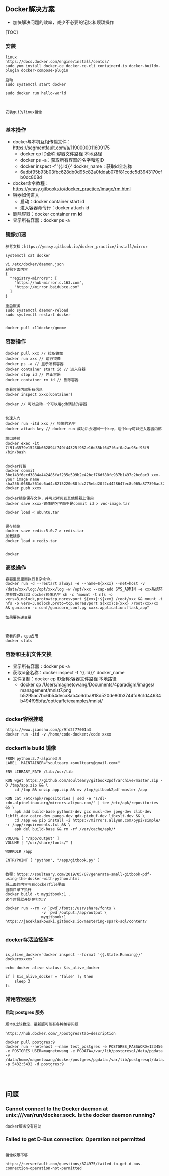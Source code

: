 ## Docker解决方案

- 加快解决问题的效率，减少不必要的记忆和烦琐操作

[TOC]


### 安装
```
linux 
https://docs.docker.com/engine/install/centos/
sudo yum install docker-ce docker-ce-cli containerd.io docker-buildx-plugin docker-compose-plugin

启动
sudo systemctl start docker

sudo docker run hello-world



安装gui的linux镜像


```

### 基本操作

- docker与本机互相传输文件：https://segmentfault.com/a/1190000011609175
  - docker cp ID全称:容器文件路径 本地路径
  - docker ps -a：获取所有容器的名字和短ID
  - docker inspect -f '{{.Id}}' docker_name：获取id全名称
  - 6adbf95b93b03fbc628db0d95c82a0fddab078f81ccdc5d3943170cfb0dc808d
- docker命令教程：https://yeasy.gitbooks.io/docker_practice/image/rm.html
- 容器如何进入
  - 启动：docker container start id
  - 进入容器命令行：docker attach id
- 删除容器：docker container rm **id**
- 显示所有容器：docker ps -a

### 镜像加速
```
参考文档；https://yeasy.gitbook.io/docker_practice/install/mirror

systemctl cat docker

vi /etc/docker/daemon.json
粘贴下面内容
{
  "registry-mirrors": [
    "https://hub-mirror.c.163.com",
    "https://mirror.baidubce.com"
  ]
}

重启服务
sudo systemctl daemon-reload
sudo systemctl restart docker


docker pull x11docker/gnome
```



### 容器操作

```
docker pull xxx // 拉取镜像
docker run xxx // 运行镜像
docker ps -a // 显示所有容器
docker container start id // 进入容器
docker stop id // 停止容器
docker container rm id // 删除容器

查看容器内部所有信息
docker inspect xxxx(Container)

docker // 可以启动一个可以用gdb调试的容器


快速入门
docker run -itd xxx // 镜像的名字
docker attach key // docker run 成功后会返回一个key，这个key可以进入容器内部

端口映射
docker exec -it 7f91b3579e15230b662894f749f44325f982e16d35bf647f6af0a2ac98cf95f9 /bin/bash


docker打包
docker commit 3be143f6ecd3884a442485faf235e599b2e42bcf76df80fc937b1497c2bc0ac3 xxx-your image name
sha256:0688a561dc6ad4c8215220e88fdc275ebd20f2c4428647ec8c965a877396ac32
docker push xxxx

docker镜像保存文件，并可以拷贝到其他机器上使用
docker save xxxx-镜像的名字而不是commit id > vnc-image.tar

docker load < ubuntu.tar


保存镜像
docker save redis:5.0.7 > redis.tar
加载镜像
docker load < redis.tar


docker

```

### 高级操作

```
容器里面里面执行复杂命令，
docker run -d --restart always -e --name=${xxxx} --net=host -v /data/xxx/log:/opt/xxx/log -w /opt/xxx --cap-add SYS_ADMIN -e xxx系统环境参数=25333 docker镜像名字 sh -c "mount -t nfs -o vers=3,nolock,proto=tcp,noresvport ${xxx}:${xxx} /root/xxx && mount -t nfs -o vers=3,nolock,proto=tcp,noresvport ${xxx}:${xxx} /root/xxx/xx && gunicorn -c conf/gunicorn_conf.py xxxx.application:flask_app"

如果要传递变量



查看内存，cpu占用
docker stats
```



### 容器和主机文件交换

- 显示所有容器：docker ps -a
- 获取id全名称：docker inspect -f '{{.Id}}' docker_name
- 文件复制：docker cp ID全称:容器文件路径 本地路径
  - docker cp /Users/magnetowang/Documents/4paradigm/images\ management/mnist7.png b5295ac7bc6b54deca8ab4c6dba818d520de80b3744fd8c1d44634b494f95bfa:/opt/caffe/examples/mnist/

```

```



### docker容器挂载

```
https://www.jianshu.com/p/9fd2f77001a3
docker run -itd -v /home/code-docker:/code xxxx
```

### dockerfile build 镜像

```
FROM python:3.7-alpine3.9
LABEL  MAINTAINER="soulteary <soulteary@gmail.com>"
 
ENV LIBRARY_PATH /lib:/usr/lib
 
RUN wget https://github.com/soulteary/gitbook2pdf/archive/master.zip -O /tmp/app.zip && \
    cd /tmp && unzip app.zip && mv /tmp/gitbook2pdf-master /app
 
RUN cat /etc/apk/repositories | sed -e "s/dl-cdn.alpinelinux.org/mirrors.aliyun.com/" | tee /etc/apk/repositories && \
    apk add build-base python3-dev gcc musl-dev jpeg-dev zlib-dev libffi-dev cairo-dev pango-dev gdk-pixbuf-dev libxslt-dev && \
    cd /app && pip install -i https://mirrors.aliyun.com/pypi/simple/ -r /app/requirements.txt && \
    apk del build-base && rm -rf /var/cache/apk/*
 
VOLUME [ "/app/output" ]
VOLUME [ "/usr/share/fonts/" ]
 
WORKDIR /app
 
ENTRYPOINT [ "python", "/app/gitbook.py" ]


教程：https://soulteary.com/2019/05/07/generate-small-gitbook-pdf-using-the-docker-with-python.html
将上面的内容写到dockerfile里面
当前目录下执行
docker build -t mygitbook:1 .
这个时候就开始在打包了

docker run --rm -v `pwd`/fonts:/usr/share/fonts \
                -v `pwd`/output:/app/output \
                mygitbook:1 https://jaceklaskowski.gitbooks.io/mastering-spark-sql/content/
          
```
### docker存活监控脚本
```

is_alive_docker=`docker inspect --format '{{.State.Running}}' dockerxxxxxx`

echo docker alive status: $is_alive_docker

if [ $is_alive_docker = 'false' ]; then
    sleep 3
fi

```

### 常用容器服务

#### 启动 postgres 服务
```
版本9比较稳定，最新版可能有各种兼容问题

https://hub.docker.com/_/postgres?tab=description

docker pull postgres:9
docker run --net=host --name test_postgres -e POSTGRES_PASSWORD=123456 -e POSTGRES_USER=magnetowang -e PGDATA=/var/lib/postgresql/data/pgdata -v /data/home/magnetowang/docker/postgres/pgdata:/var/lib/postgresql/data/c -p 5432:5432 -d postgres:9




```


## 问题

### Cannot connect to the Docker daemon at unix:///var/run/docker.sock. Is the docker daemon running?
```
docker服务没有启动

```



### Failed to get D-Bus connection: Operation not permitted
```

镜像权限不够

https://serverfault.com/questions/824975/failed-to-get-d-bus-connection-operation-not-permitted

```

